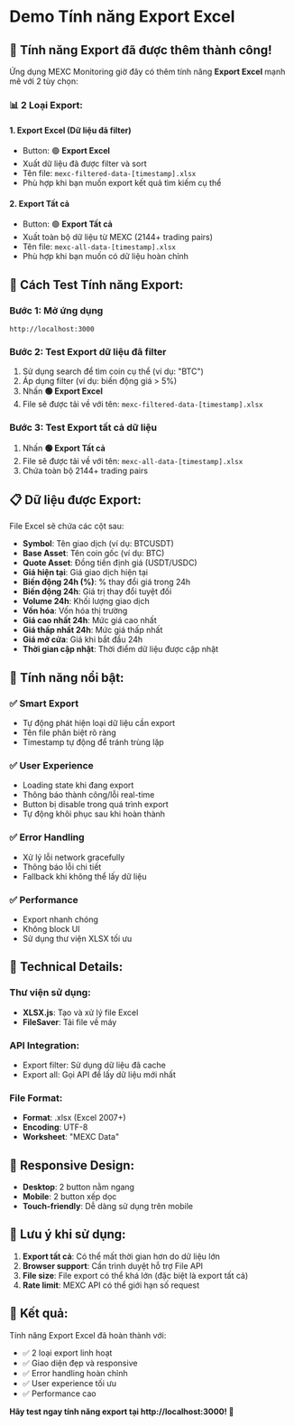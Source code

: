 # Demo Tính năng Export Excel

## 🚀 Tính năng Export đã được thêm thành công!

Ứng dụng MEXC Monitoring giờ đây có thêm tính năng **Export Excel** mạnh mẽ với 2 tùy chọn:

### 📊 **2 Loại Export:**

#### 1. **Export Excel (Dữ liệu đã filter)**
- Button: 🟢 **Export Excel**
- Xuất dữ liệu đã được filter và sort
- Tên file: `mexc-filtered-data-[timestamp].xlsx`
- Phù hợp khi bạn muốn export kết quả tìm kiếm cụ thể

#### 2. **Export Tất cả**
- Button: 🟢 **Export Tất cả** 
- Xuất toàn bộ dữ liệu từ MEXC (2144+ trading pairs)
- Tên file: `mexc-all-data-[timestamp].xlsx`
- Phù hợp khi bạn muốn có dữ liệu hoàn chỉnh

## 🧪 **Cách Test Tính năng Export:**

### **Bước 1: Mở ứng dụng**
```
http://localhost:3000
```

### **Bước 2: Test Export dữ liệu đã filter**
1. Sử dụng search để tìm coin cụ thể (ví dụ: "BTC")
2. Áp dụng filter (ví dụ: biến động giá > 5%)
3. Nhấn **🟢 Export Excel**
4. File sẽ được tải về với tên: `mexc-filtered-data-[timestamp].xlsx`

### **Bước 3: Test Export tất cả dữ liệu**
1. Nhấn **🟢 Export Tất cả**
2. File sẽ được tải về với tên: `mexc-all-data-[timestamp].xlsx`
3. Chứa toàn bộ 2144+ trading pairs

## 📋 **Dữ liệu được Export:**

File Excel sẽ chứa các cột sau:
- **Symbol**: Tên giao dịch (ví dụ: BTCUSDT)
- **Base Asset**: Tên coin gốc (ví dụ: BTC)
- **Quote Asset**: Đồng tiền định giá (USDT/USDC)
- **Giá hiện tại**: Giá giao dịch hiện tại
- **Biến động 24h (%)**: % thay đổi giá trong 24h
- **Biến động 24h**: Giá trị thay đổi tuyệt đối
- **Volume 24h**: Khối lượng giao dịch
- **Vốn hóa**: Vốn hóa thị trường
- **Giá cao nhất 24h**: Mức giá cao nhất
- **Giá thấp nhất 24h**: Mức giá thấp nhất
- **Giá mở cửa**: Giá khi bắt đầu 24h
- **Thời gian cập nhật**: Thời điểm dữ liệu được cập nhật

## 🎯 **Tính năng nổi bật:**

### ✅ **Smart Export**
- Tự động phát hiện loại dữ liệu cần export
- Tên file phân biệt rõ ràng
- Timestamp tự động để tránh trùng lặp

### ✅ **User Experience**
- Loading state khi đang export
- Thông báo thành công/lỗi real-time
- Button bị disable trong quá trình export
- Tự động khôi phục sau khi hoàn thành

### ✅ **Error Handling**
- Xử lý lỗi network gracefully
- Thông báo lỗi chi tiết
- Fallback khi không thể lấy dữ liệu

### ✅ **Performance**
- Export nhanh chóng
- Không block UI
- Sử dụng thư viện XLSX tối ưu

## 🔧 **Technical Details:**

### **Thư viện sử dụng:**
- **XLSX.js**: Tạo và xử lý file Excel
- **FileSaver**: Tải file về máy

### **API Integration:**
- Export filter: Sử dụng dữ liệu đã cache
- Export all: Gọi API để lấy dữ liệu mới nhất

### **File Format:**
- **Format**: .xlsx (Excel 2007+)
- **Encoding**: UTF-8
- **Worksheet**: "MEXC Data"

## 📱 **Responsive Design:**

- **Desktop**: 2 button nằm ngang
- **Mobile**: 2 button xếp dọc
- **Touch-friendly**: Dễ dàng sử dụng trên mobile

## 🚨 **Lưu ý khi sử dụng:**

1. **Export tất cả**: Có thể mất thời gian hơn do dữ liệu lớn
2. **Browser support**: Cần trình duyệt hỗ trợ File API
3. **File size**: File export có thể khá lớn (đặc biệt là export tất cả)
4. **Rate limit**: MEXC API có thể giới hạn số request

## 🎉 **Kết quả:**

Tính năng Export Excel đã hoàn thành với:
- ✅ 2 loại export linh hoạt
- ✅ Giao diện đẹp và responsive
- ✅ Error handling hoàn chỉnh
- ✅ User experience tối ưu
- ✅ Performance cao

**Hãy test ngay tính năng export tại http://localhost:3000! 🚀**
